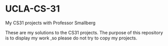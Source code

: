 # UCLA-CS-31
My CS31 projects with Professor Smallberg 

These are my solutions to the CS31 projects. The purpose of this repository is to display my work
,so please do not try to copy my projects.

